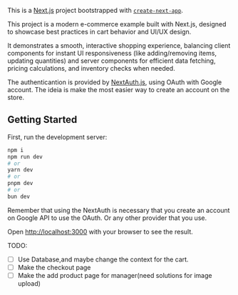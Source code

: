 This is a [Next.js](https://nextjs.org) project bootstrapped with [`create-next-app`](https://nextjs.org/docs/app/api-reference/cli/create-next-app).

This project is a modern e-commerce example built with Next.js,
designed to showcase best practices in cart behavior and UI/UX design.

It demonstrates a smooth, interactive shopping experience,
balancing client components for instant UI responsiveness (like adding/removing items,
updating quantities) and server components for efficient data fetching, pricing calculations,
and inventory checks when needed.

The authenticantion is provided by [NextAuth.js](https://next-auth.js.org/), using OAuth with Google account.
The ideia is make the most easier way to create an account on the store.

## Getting Started

First, run the development server:

```bash
npm i
npm run dev
# or
yarn dev
# or
pnpm dev
# or
bun dev
```

Remember that using the NextAuth is necessary that you create an account on Google API to use the OAuth.
Or any other provider that you use.

Open [http://localhost:3000](http://localhost:3000) with your browser to see the result.

TODO:

- [ ] Use Database,and maybe change the context for the cart.
- [ ] Make the checkout page
- [ ] Make the add product page for manager(need solutions for image upload)
